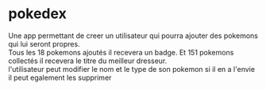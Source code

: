 # pokedex <br>
Une app permettant de creer un utilisateur qui pourra ajouter des pokemons qui lui seront propres. <br>
Tous les 18 pokemons ajoutés il recevera un badge. Et 151 pokemons collectés il recevera le titre du meilleur dresseur. <br>
l'utilisateur peut modifier le nom et le type de son pokemon si il en a l'envie il peut egalement les supprimer
